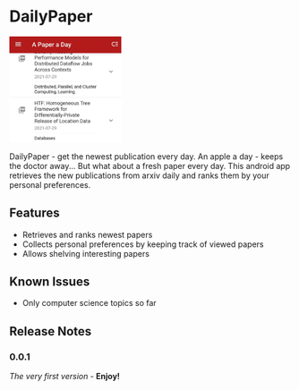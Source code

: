 # DailyPaper

<img src="assets/HomeScreen.jpg" width="200px"/>

DailyPaper - get the newest publication every day.
An apple a day - keeps the doctor away... But what about a fresh paper every day.
This android app retrieves the new publications from arxiv daily and ranks them by your
personal preferences.

## Features
- Retrieves and ranks newest papers
- Collects personal preferences by keeping track of viewed papers
- Allows shelving interesting papers

## Known Issues

- Only computer science topics so far

## Release Notes

### 0.0.1
*The very first version* - **Enjoy!**
